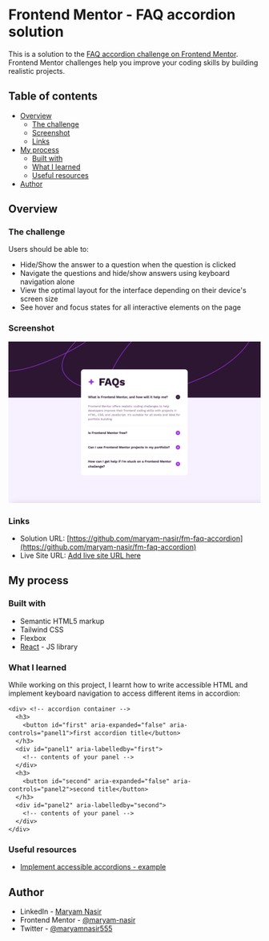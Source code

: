# Frontend Mentor - FAQ accordion solution

This is a solution to the [FAQ accordion challenge on Frontend Mentor](https://www.frontendmentor.io/challenges/faq-accordion-wyfFdeBwBz). Frontend Mentor challenges help you improve your coding skills by building realistic projects.

## Table of contents

- [Overview](#overview)
  - [The challenge](#the-challenge)
  - [Screenshot](#screenshot)
  - [Links](#links)
- [My process](#my-process)
  - [Built with](#built-with)
  - [What I learned](#what-i-learned)
  - [Useful resources](#useful-resources)
- [Author](#author)

## Overview

### The challenge

Users should be able to:

- Hide/Show the answer to a question when the question is clicked
- Navigate the questions and hide/show answers using keyboard navigation alone
- View the optimal layout for the interface depending on their device's screen size
- See hover and focus states for all interactive elements on the page

### Screenshot

![](./screenshot.png)

### Links

- Solution URL: [https://github.com/maryam-nasir/fm-faq-accordion](https://github.com/maryam-nasir/fm-faq-accordion)
- Live Site URL: [Add live site URL here](https://your-live-site-url.com)

## My process

### Built with

- Semantic HTML5 markup
- Tailwind CSS
- Flexbox
- [React](https://reactjs.org/) - JS library

### What I learned

While working on this project, I learnt how to write accessible HTML and implement keyboard navigation to access different items in accordion:

```
<div> <!-- accordion container -->
  <h3>
    <button id="first" aria-expanded="false" aria-controls="panel1">first accordion title</button>
  </h3>
  <div id="panel1" aria-labelledby="first">
    <!-- contents of your panel -->
  </div>
  <h3>
    <button id="second" aria-expanded="false" aria-controls="panel2">second title</button>
  </h3>
  <div id="panel2" aria-labelledby="second">
    <!-- contents of your panel -->
  </div>
</div>
```

### Useful resources

- [Implement accessible accordions - example](https://stackoverflow.com/questions/48156930/how-can-i-make-my-accordion-accessible-by-keyboard-screen-readers)

## Author

- LinkedIn - [Maryam Nasir](https://www.linkedin.com/in/maryam-nasir/)
- Frontend Mentor - [@maryam-nasir](https://www.frontendmentor.io/profile/maryam-nasir)
- Twitter - [@maryamnasir555](https://twitter.com/maryamnasir555)
